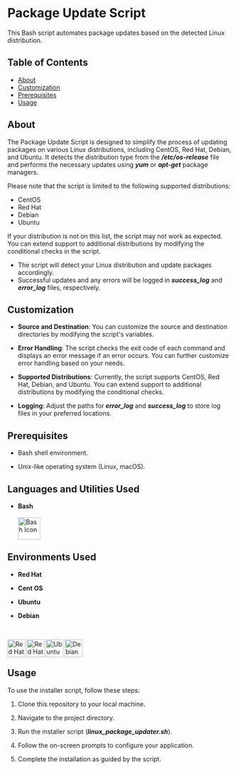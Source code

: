 # Package Update Script

This Bash script automates package updates based on the detected Linux distribution.

## Table of Contents

- [About](#about)
- [Customization](#customization)
- [Prerequisites](#prerequisites)
- [Usage](#usage)

## About

The Package Update Script is designed to simplify the process of updating packages on various Linux distributions, including CentOS, Red Hat, Debian, and Ubuntu. It detects the distribution type from the ***/etc/os-release*** file and performs the necessary updates using ***yum*** or ***apt-get*** package managers.

Please note that the script is limited to the following supported distributions:

- CentOS
- Red Hat
- Debian
- Ubuntu

If your distribution is not on this list, the script may not work as expected. You can extend support to additional distributions by modifying the conditional checks in the script.

- The script will detect your Linux distribution and update packages accordingly.
- Successful updates and any errors will be logged in ***success_log*** and ***error_log*** files, respectively.

## Customization

- **Source and Destination**: You can customize the source and destination directories by modifying the script's variables.

- **Error Handling**: The script checks the exit code of each command and displays an error message if an error occurs. You can further customize error handling based on your needs.

- **Supported Distributions**: Currently, the script supports CentOS, Red Hat, Debian, and Ubuntu. You can extend support to additional distributions by modifying the conditional checks.

- **Logging**: Adjust the paths for ***error_log*** and ***success_log*** to store log files in your preferred locations.

## Prerequisites

- Bash shell environment.

- Unix-like operating system (Linux, macOS).

## Languages and Utilities Used
- **Bash**
  <br><br>
[<img align="left" alt="Bash Icon" width="50px" src="https://upload.wikimedia.org/wikipedia/commons/4/4b/Bash_Logo_Colored.svg" />][bash]

[bash]: https://www.gnu.org/software/bash/
  <br><br>

## Environments Used

- **Red Hat**
- **Cent OS**
- **Ubuntu**
- **Debian**
  
   <br> 
[<img align="left" alt="Red Hat Icon" width="40px" src="https://upload.wikimedia.org/wikipedia/commons/d/d8/Red_Hat_logo.svg" />][red_hat]
[<img align="left" alt="Red Hat Icon" width="40px" src="https://upload.wikimedia.org/wikipedia/commons/6/63/CentOS_color_logo.svg" />][cent_os]
[<img align="left" alt="Ubuntu Icon" width="40px" src="https://upload.wikimedia.org/wikipedia/commons/9/9e/UbuntuCoF.svg" />][ubuntu]
[<img align="left" alt="Debian Icon" width="40px" src="https://upload.wikimedia.org/wikipedia/commons/4/4a/Debian-OpenLogo.svg" />][debian]

[red_hat]: https://www.redhat.com/
[cent_os]: https://www.centos.org/
[ubuntu]: https://ubuntu.com/
[debian]: https://www.debian.org/
<br><br>

## Usage

To use the installer script, follow these steps:

1. Clone this repository to your local machine.

2. Navigate to the project directory.

3. Run the installer script (***linux_package_updater.sh***).

4. Follow the on-screen prompts to configure your application.

5. Complete the installation as guided by the script.
